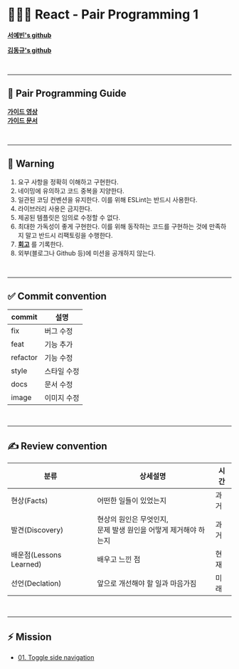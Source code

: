 # **🧑‍🤝‍🧑 React - Pair Programming 1**

**[서예빈's github](https://github.com/bin000527)**

**[김동규's github](https://github.com/5kdk)**

<br>

---

## **📜 Pair Programming Guide**

**[가이드 영상](https://www.youtube.com/watch?v=R9EhlNRN160&list=PLPCD27neSp2JPP7eFd32seNIIqYprAe_E)**  
**[가이드 문서](https://yozm.wishket.com/magazine/detail/1698)**

<br>

---

## **🚨 Warning**

1. 요구 사항을 정확히 이해하고 구현한다.
2. 네이밍에 유의하고 코드 중복을 지양한다.
3. 일관된 코딩 컨벤션을 유지한다. 이를 위해 ESLint는 반드시 사용한다.
4. 라이브러리 사용은 금지한다.
5. 제공된 템플릿은 임의로 수정할 수 없다.
6. 최대한 가독성이 좋게 구현한다. 이를 위해 동작하는 코드를 구현하는 것에 만족하지 말고 반드시 리팩토링을 수행한다.
7. **[회고](https://www.notion.so/facb80c846ab4d139e80fc2b0ad66151)** 를 기록한다.
8. 외부(블로그나 Github 등)에 미션을 공개하지 않는다.

<br>

---

## **✅ Commit convention**

| commit   | 설명        |
| -------- | ----------- |
| fix      | 버그 수정   |
| feat     | 기능 추가   |
| refactor | 기능 수정   |
| style    | 스타일 수정 |
| docs     | 문서 수정   |
| image    | 이미지 수정 |

<br>

---

## **✍️ Review convention**

| 분류                    | 상세설명                                                           | 시간 |
| ----------------------- | ------------------------------------------------------------------ | ---- |
| 현상(Facts)             | 어떤한 일들이 있었는지                                             | 과거 |
| 발견(Discovery)         | 현상의 원인은 무엇인지,<br>문제 발생 원인을 어떻게 제거해야 하는지 | 과거 |
| 배운점(Lessons Learned) | 배우고 느낀 점                                                     | 현재 |
| 선언(Declation)         | 앞으로 개선해야 할 일과 마음가짐                                   | 미래 |

<br>

---

## **⚡ Mission**

<!-- 예시 -->

- [01. Toggle side navigation](./01.Toggle%20side%20navigation/README.md)
